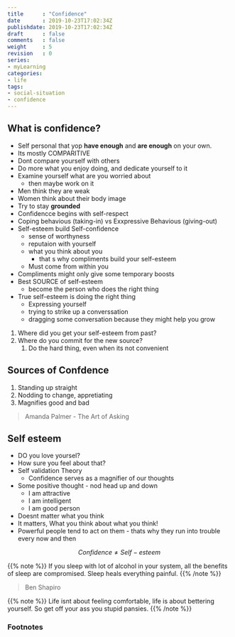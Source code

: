 ```yaml
---
title      : "Confidence"
date       : 2019-10-23T17:02:34Z
publishdate: 2019-10-23T17:02:34Z
draft      : false
comments   : false
weight     : 5
revision   : 0
series:
- myLearning
categories:
- life
tags:
- social-situation
- confidence
---
```


## What is confidence?

* Self personal that yop **have enough** and **are enough** on your own.
* Its mostly COMPARITIVE
* Dont compare yourself with others
* Do more what you enjoy doing, and dedicate yourself to it
* Examine yourself what are you worried about
  * then maybe work on it
* Men think they are weak
* Women think about their body image
* Try to stay **grounded**
* Confidencce begins with self-respect
* Coping behavious (taking-in) vs Exxpressive Behavious (giving-out)
* Self-esteem build Self-confidence
  * sense of worthyness
  * reputaion with yourself
  * what you think about you
    * that s why compliments build your self-esteem
  * Must come from within you
* Compliments might only give some temporary boosts
* Best SOURCE of self-esteem
  * become the person who does the right thing
* True self-esteem is doing the right thing
  * Expressing yourself
  * trying to strike up a converssation
  * dragging some conversation because they might help you grow


1. Where did you get your self-esteem from past?
2. Where do you commit for the new source?
   1. Do the hard thing, even when its not convenient

## Sources of Confdence

1. Standing up straight
2. Nodding to change, appretiating
3. Magnifies good and bad

> Amanda Palmer - The Art of Asking

## Self esteem

* DO you love yoursel?
* How sure you feel about that?
* Self validation Theory
  * Confidence serves as a magnifier of our thoughts
* Some positive thought - nod head up and down
  * I am attractive
  * I am intelligent
  * I am good person
* Doesnt matter what you think
* It matters, What you think about what you think!
* Powerful people tend to act on them - thats why they run into trouble every now and then


$$ Confidence \neq Self-esteem $$

{{% note %}}
If you sleep with lot of alcohol in your system, all the benefits of
sleep are compromised. Sleep heals everything painful.
{{% /note %}}

> Ben Shapiro

{{% note %}}
Life isnt about feeling comfortable, life is about bettering yourself.
So get off your ass you stupid pansies.
{{% /note %}}


### Footnotes

[^1]:
[^2]:
